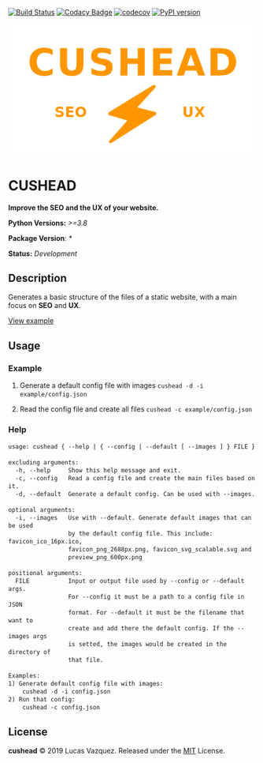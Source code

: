 [![Build Status](https://api.travis-ci.org/lucasvazq/cushead.svg?branch=master)](https://travis-ci.org/lucasvazq/cushead)
[![Codacy Badge](https://api.codacy.com/project/badge/Grade/ce412113e4144c9f9739a99a0d0b77f5)](https://app.codacy.com/app/lucasvazq/cushead?utm_source=github.com&utm_medium=referral&utm_content=lucasvazq/cushead&utm_campaign=Badge_Grade_Dashboard)
[![codecov](https://codecov.io/gh/lucasvazq/cushead/branch/master/graph/badge.svg)](https://codecov.io/gh/lucasvazq/cushead)
[![PyPI version](https://badge.fury.io/py/cushead.svg)](https://badge.fury.io/py/cushead)

<div align="center">
  <img src="./docs/logo.png" alt="cushead logo">
</div>

# CUSHEAD

**Improve the SEO and the UX of your website.**

**Python Versions:** _>=3.8_

**Package Version**: _*_

**Status:** _Development_

## Description

Generates a basic structure of the files of a static website,
with a main focus on **SEO** and **UX**.

[View example](./docs/example/)

## Usage

### Example

1) Generate a default config file with images
`cushead -d -i example/config.json`

2) Read the config file and create all files
`cushead -c example/config.json`

### Help

```
usage: cushead { --help | { --config | --default [ --images ] } FILE }

excluding arguments:
  -h, --help     Show this help message and exit.
  -c, --config   Read a config file and create the main files based on it.
  -d, --default  Generate a default config. Can be used with --images.

optional arguments:
  -i, --images   Use with --default. Generate default images that can be used
                 by the default config file. This include: favicon_ico_16px.ico,
                 favicon_png_2688px.png, favicon_svg_scalable.svg and
                 preview_png_600px.png

positional arguments:
  FILE           Input or output file used by --config or --default args.
                 For --config it must be a path to a config file in JSON
                 format. For --default it must be the filename that want to
                 create and add there the default config. If the --images args
                 is setted, the images would be created in the directory of
                 that file.

Examples:
1) Generate default config file with images:
    cushead -d -i config.json
2) Run that config:
    cushead -c config.json
```

## License

**cushead** © 2019 Lucas Vazquez. Released under the [MIT](http://mit-license.org/) License.
